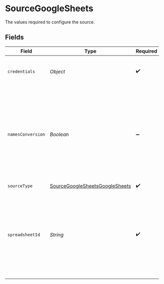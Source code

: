 # SourceGoogleSheets

The values required to configure the source.


## Fields

| Field                                                                                                                                                                     | Type                                                                                                                                                                      | Required                                                                                                                                                                  | Description                                                                                                                                                               | Example                                                                                                                                                                   |
| ------------------------------------------------------------------------------------------------------------------------------------------------------------------------- | ------------------------------------------------------------------------------------------------------------------------------------------------------------------------- | ------------------------------------------------------------------------------------------------------------------------------------------------------------------------- | ------------------------------------------------------------------------------------------------------------------------------------------------------------------------- | ------------------------------------------------------------------------------------------------------------------------------------------------------------------------- |
| `credentials`                                                                                                                                                             | *Object*                                                                                                                                                                  | :heavy_check_mark:                                                                                                                                                        | Credentials for connecting to the Google Sheets API                                                                                                                       |                                                                                                                                                                           |
| `namesConversion`                                                                                                                                                         | *Boolean*                                                                                                                                                                 | :heavy_minus_sign:                                                                                                                                                        | Enables the conversion of column names to a standardized, SQL-compliant format. For example, 'My Name' -> 'my_name'. Enable this option if your destination is SQL-based. |                                                                                                                                                                           |
| `sourceType`                                                                                                                                                              | [SourceGoogleSheetsGoogleSheets](../../models/shared/SourceGoogleSheetsGoogleSheets.md)                                                                                   | :heavy_check_mark:                                                                                                                                                        | N/A                                                                                                                                                                       |                                                                                                                                                                           |
| `spreadsheetId`                                                                                                                                                           | *String*                                                                                                                                                                  | :heavy_check_mark:                                                                                                                                                        | Enter the link to the Google spreadsheet you want to sync. To copy the link, click the 'Share' button in the top-right corner of the spreadsheet, then click 'Copy link'. | https://docs.google.com/spreadsheets/d/1hLd9Qqti3UyLXZB2aFfUWDT7BG-arw2xy4HR3D-dwUb/edit                                                                                  |